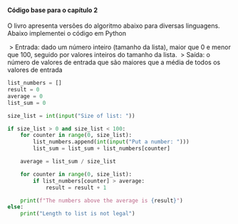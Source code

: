 #### Código base para o capítulo 2
O livro apresenta versões do algoritmo abaixo para diversas linguagens. Abaixo implementei o código em Python

 > Entrada: dado um número inteiro (tamanho da lista), maior que 0 e menor que 100, seguido por valores inteiros do tamanho da lista.
 > Saída: o número de valores de entrada que são maiores que a média de todos os valores de entrada

```python
list_numbers = []
result = 0
average = 0
list_sum = 0

size_list = int(input("Size of list: "))

if size_list > 0 and size_list < 100:
    for counter in range(0, size_list):
        list_numbers.append(int(input("Put a number: ")))
        list_sum = list_sum + list_numbers[counter]

    average = list_sum / size_list

    for counter in range(0, size_list):
        if list_numbers[counter] > average:
            result = result + 1

    print(f"The numbers above the average is {result}")
else:
    print("Length to list is not legal")
```